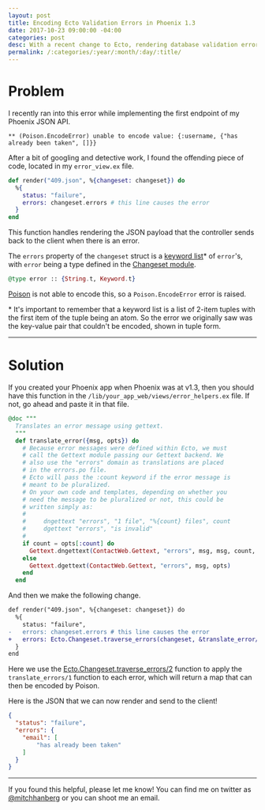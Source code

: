 ```yaml
---
layout: post
title: Encoding Ecto Validation Errors in Phoenix 1.3
date: 2017-10-23 09:00:00 -04:00
categories: post
desc: With a recent change to Ecto, rendering database validation errors requires some extra TLC to get the job done.
permalink: /:categories/:year/:month/:day/:title/
---
```

# Problem

I recently ran into this error while implementing the first endpoint of my Phoenix JSON API.


```shell
** (Poison.EncodeError) unable to encode value: {:username, {"has already been taken", []}}
```

After a bit of googling and detective work, I found the offending piece of code, located in my `error_view.ex` file.

```elixir
def render("409.json", %{changeset: changeset}) do
  %{
    status: "failure",
    errors: changeset.errors # this line causes the error
  }
end
```
This function handles rendering the JSON payload that the controller sends back to the client when there is an error.

The `errors` property of the `changeset` struct is a [keyword list](https://elixir-lang.org/getting-started/keywords-and-maps.html#keyword-lists)* of `error`'s, with `error` being  a type defined in the [Changeset module](https://github.com/elixir-ecto/ecto/blob/v2.2.6/lib/ecto/changeset.ex#L250).

```elixir
@type error :: {String.t, Keyword.t}
```

[Poison](https://github.com/devinus/poison) is not able to encode this, so a `Poison.EncodeError` error is raised.

\* It's important to remember that a keyword list is a list of 2-item tuples with the first item of the tuple being an atom. So the error we originally saw was the key-value pair that couldn't be encoded, shown in tuple form.

---

# Solution

If you created your Phoenix app when Phoenix was at v1.3, then you should have this function in the `/lib/your_app_web/views/error_helpers.ex` file. If not, go ahead and paste it in that file.

```elixir
@doc """
  Translates an error message using gettext.
  """
  def translate_error({msg, opts}) do
    # Because error messages were defined within Ecto, we must
    # call the Gettext module passing our Gettext backend. We
    # also use the "errors" domain as translations are placed
    # in the errors.po file.
    # Ecto will pass the :count keyword if the error message is
    # meant to be pluralized.
    # On your own code and templates, depending on whether you
    # need the message to be pluralized or not, this could be
    # written simply as:
    #
    #     dngettext "errors", "1 file", "%{count} files", count
    #     dgettext "errors", "is invalid"
    #
    if count = opts[:count] do
      Gettext.dngettext(ContactWeb.Gettext, "errors", msg, msg, count, opts)
    else
      Gettext.dgettext(ContactWeb.Gettext, "errors", msg, opts)
    end
  end
```

And then we make the following change.

```diff
def render("409.json", %{changeset: changeset}) do
  %{
    status: "failure",
-   errors: changeset.errors # this line causes the error
+   errors: Ecto.Changeset.traverse_errors(changeset, &translate_error/1)
  }
end
```

Here we use the [Ecto.Changeset.traverse_errors/2](https://hexdocs.pm/ecto/Ecto.Changeset.html#traverse_errors/2) function to apply the `translate_errors/1` function to each error, which will return a map that can then be encoded by Poison.

Here is the JSON that we can now render and send to the client!

```json
{
  "status": "failure",
  "errors": {
    "email": [
        "has already been taken"
    ]
  }
}
```

---

If you found this helpful, please let me know! You can find me on twitter as [@mitchhanberg](https://twitter.com/mitchhanberg) or you can shoot me an email.
